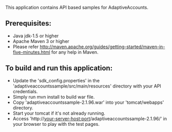 This application contains API based samples for AdaptiveAccounts. 

Prerequisites:
---------------
*	Java jdk-1.5 or higher
*	Apache Maven 3 or higher
*  Please refer http://maven.apache.org/guides/getting-started/maven-in-five-minutes.html for any help in Maven.

To build and run this application:
----------------------------------

*   Update the 'sdk_config.properties' in the 'adaptiveaccountssample/src/main/resources' directory with your API credentials.
*	Simply run mvn install to build war file.
*	Copy 'adaptiveaccountssample-2.1.96.war' into your 'tomcat/webapps' directory.
*	Start your tomcat if it's not already running.
*	Access 'http://<your-server-host:port>/adaptiveaccountssample-2.1.96/' in your browser to play with the test pages.

 
